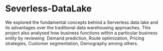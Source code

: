 # Severless-DataLake
We explored the fundamental concepts behind a Serverless data lake and its advantages over the traditional data warehousing approaches. This project also analysed how business functions within a particular business entity by reviewing  Demand prediction, Route optimization, Pricing strategies, Customer segmentation, Demography among others.

